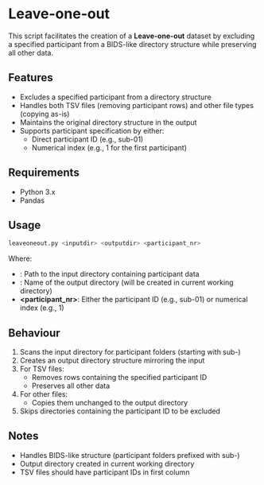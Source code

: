 # Leave-one-out

This script facilitates the creation of a **Leave-one-out** dataset by excluding a specified participant from a BIDS-like directory structure while preserving all other data.
## Features
- Excludes a specified participant from a directory structure
- Handles both TSV files (removing participant rows) and other file types (copying as-is)
- Maintains the original directory structure in the output
- Supports participant specification by either:
  - Direct participant ID (e.g., sub-01)
  - Numerical index (e.g., 1 for the first participant)
## Requirements

- Python 3.x
- Pandas

## Usage

```bash
leaveoneout.py <inputdir> <outputdir> <participant_nr>
```
Where:

  - **<inputdir>**: Path to the input directory containing participant data
  - **<outputdir>**: Name of the output directory (will be created in current working directory)
  - **<participant_nr>**: Either the participant ID (e.g., sub-01) or numerical index (e.g., 1)
## Behaviour
1. Scans the input directory for participant folders (starting with sub-)
2. Creates an output directory structure mirroring the input
3. For TSV files:
   - Removes rows containing the specified participant ID
   - Preserves all other data
4. For other files:
   - Copies them unchanged to the output directory
5. Skips directories containing the participant ID to be excluded
## Notes
- Handles BIDS-like structure (participant folders prefixed with sub-)
- Output directory created in current working directory
- TSV files should have participant IDs in first column
